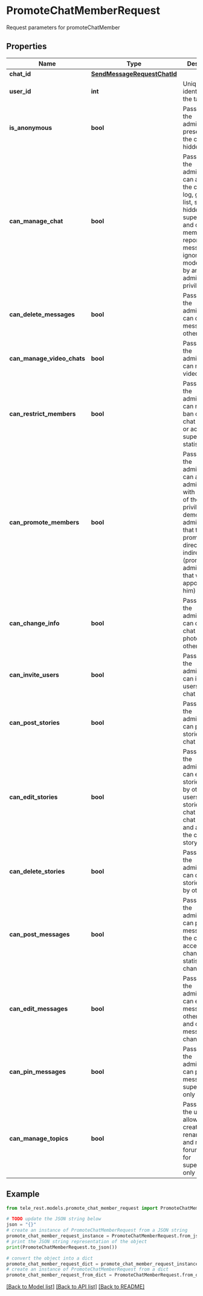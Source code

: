 # PromoteChatMemberRequest

Request parameters for promoteChatMember

## Properties

Name | Type | Description | Notes
------------ | ------------- | ------------- | -------------
**chat_id** | [**SendMessageRequestChatId**](SendMessageRequestChatId.md) |  | 
**user_id** | **int** | Unique identifier of the target user | 
**is_anonymous** | **bool** | Pass *True* if the administrator&#39;s presence in the chat is hidden | [optional] 
**can_manage_chat** | **bool** | Pass *True* if the administrator can access the chat event log, get boost list, see hidden supergroup and channel members, report spam messages and ignore slow mode. Implied by any other administrator privilege. | [optional] 
**can_delete_messages** | **bool** | Pass *True* if the administrator can delete messages of other users | [optional] 
**can_manage_video_chats** | **bool** | Pass *True* if the administrator can manage video chats | [optional] 
**can_restrict_members** | **bool** | Pass *True* if the administrator can restrict, ban or unban chat members, or access supergroup statistics | [optional] 
**can_promote_members** | **bool** | Pass *True* if the administrator can add new administrators with a subset of their own privileges or demote administrators that they have promoted, directly or indirectly (promoted by administrators that were appointed by him) | [optional] 
**can_change_info** | **bool** | Pass *True* if the administrator can change chat title, photo and other settings | [optional] 
**can_invite_users** | **bool** | Pass *True* if the administrator can invite new users to the chat | [optional] 
**can_post_stories** | **bool** | Pass *True* if the administrator can post stories to the chat | [optional] 
**can_edit_stories** | **bool** | Pass *True* if the administrator can edit stories posted by other users, post stories to the chat page, pin chat stories, and access the chat&#39;s story archive | [optional] 
**can_delete_stories** | **bool** | Pass *True* if the administrator can delete stories posted by other users | [optional] 
**can_post_messages** | **bool** | Pass *True* if the administrator can post messages in the channel, or access channel statistics; for channels only | [optional] 
**can_edit_messages** | **bool** | Pass *True* if the administrator can edit messages of other users and can pin messages; for channels only | [optional] 
**can_pin_messages** | **bool** | Pass *True* if the administrator can pin messages; for supergroups only | [optional] 
**can_manage_topics** | **bool** | Pass *True* if the user is allowed to create, rename, close, and reopen forum topics; for supergroups only | [optional] 

## Example

```python
from tele_rest.models.promote_chat_member_request import PromoteChatMemberRequest

# TODO update the JSON string below
json = "{}"
# create an instance of PromoteChatMemberRequest from a JSON string
promote_chat_member_request_instance = PromoteChatMemberRequest.from_json(json)
# print the JSON string representation of the object
print(PromoteChatMemberRequest.to_json())

# convert the object into a dict
promote_chat_member_request_dict = promote_chat_member_request_instance.to_dict()
# create an instance of PromoteChatMemberRequest from a dict
promote_chat_member_request_from_dict = PromoteChatMemberRequest.from_dict(promote_chat_member_request_dict)
```
[[Back to Model list]](../README.md#documentation-for-models) [[Back to API list]](../README.md#documentation-for-api-endpoints) [[Back to README]](../README.md)


